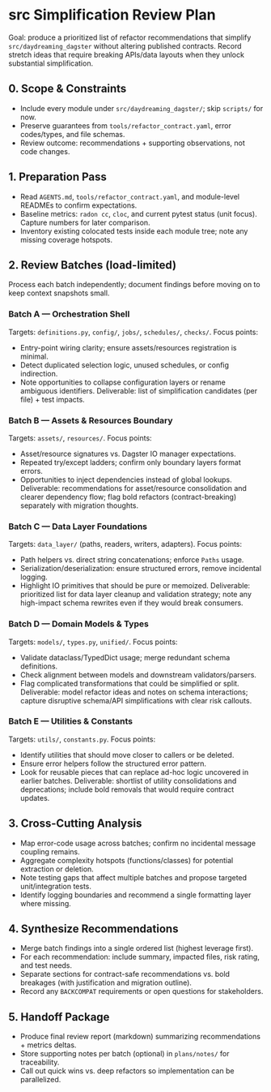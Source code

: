 # src Simplification Review Plan

Goal: produce a prioritized list of refactor recommendations that simplify `src/daydreaming_dagster` without altering published contracts. Record stretch ideas that require breaking APIs/data layouts when they unlock substantial simplification.

## 0. Scope & Constraints
- Include every module under `src/daydreaming_dagster/`; skip `scripts/` for now.
- Preserve guarantees from `tools/refactor_contract.yaml`, error codes/types, and file schemas.
- Review outcome: recommendations + supporting observations, not code changes.

## 1. Preparation Pass
- Read `AGENTS.md`, `tools/refactor_contract.yaml`, and module-level READMEs to confirm expectations.
- Baseline metrics: `radon cc`, `cloc`, and current pytest status (unit focus). Capture numbers for later comparison.
- Inventory existing colocated tests inside each module tree; note any missing coverage hotspots.

## 2. Review Batches (load-limited)
Process each batch independently; document findings before moving on to keep context snapshots small.

### Batch A — Orchestration Shell
Targets: `definitions.py`, `config/`, `jobs/`, `schedules/`, `checks/`.
Focus points:
- Entry-point wiring clarity; ensure assets/resources registration is minimal.
- Detect duplicated selection logic, unused schedules, or config indirection.
- Note opportunities to collapse configuration layers or rename ambiguous identifiers.
Deliverable: list of simplification candidates (per file) + test impacts.

### Batch B — Assets & Resources Boundary
Targets: `assets/`, `resources/`.
Focus points:
- Asset/resource signatures vs. Dagster IO manager expectations.
- Repeated try/except ladders; confirm only boundary layers format errors.
- Opportunities to inject dependencies instead of global lookups.
Deliverable: recommendations for asset/resource consolidation and clearer dependency flow; flag bold refactors (contract-breaking) separately with migration thoughts.

### Batch C — Data Layer Foundations
Targets: `data_layer/` (paths, readers, writers, adapters).
Focus points:
- Path helpers vs. direct string concatenations; enforce `Paths` usage.
- Serialization/deserialization: ensure structured errors, remove incidental logging.
- Highlight IO primitives that should be pure or memoized.
Deliverable: prioritized list for data layer cleanup and validation strategy; note any high-impact schema rewrites even if they would break consumers.

### Batch D — Domain Models & Types
Targets: `models/`, `types.py`, `unified/`.
Focus points:
- Validate dataclass/TypedDict usage; merge redundant schema definitions.
- Check alignment between models and downstream validators/parsers.
- Flag complicated transformations that could be simplified or split.
Deliverable: model refactor ideas and notes on schema interactions; capture disruptive schema/API simplifications with clear risk callouts.

### Batch E — Utilities & Constants
Targets: `utils/`, `constants.py`.
Focus points:
- Identify utilities that should move closer to callers or be deleted.
- Ensure error helpers follow the structured error pattern.
- Look for reusable pieces that can replace ad-hoc logic uncovered in earlier batches.
Deliverable: shortlist of utility consolidations and deprecations; include bold removals that would require contract updates.

## 3. Cross-Cutting Analysis
- Map error-code usage across batches; confirm no incidental message coupling remains.
- Aggregate complexity hotspots (functions/classes) for potential extraction or deletion.
- Note testing gaps that affect multiple batches and propose targeted unit/integration tests.
- Identify logging boundaries and recommend a single formatting layer where missing.

## 4. Synthesize Recommendations
- Merge batch findings into a single ordered list (highest leverage first).
- For each recommendation: include summary, impacted files, risk rating, and test needs.
- Separate sections for contract-safe recommendations vs. bold breakages (with justification and migration outline).
- Record any `BACKCOMPAT` requirements or open questions for stakeholders.

## 5. Handoff Package
- Produce final review report (markdown) summarizing recommendations + metrics deltas.
- Store supporting notes per batch (optional) in `plans/notes/` for traceability.
- Call out quick wins vs. deep refactors so implementation can be parallelized.
